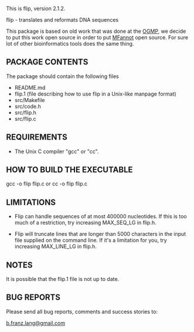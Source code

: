 
This is flip, version 2.1.2.

flip - translates and reformats DNA sequences

This package is based on old work that was done at the [OGMP](http://megasun.bch.umontreal.ca/ogmp/),
we decide to put this work open source in order to put [MFannot](http://megasun.bch.umontreal.ca/RNAweasel/) open source.
For sure lot of other bioinformatics tools does the same thing.


PACKAGE CONTENTS
----------------

The package should contain the following files

  - README.md
  - flip.1 (file describing how to use flip in a Unix-like manpage format)
  - src/Makefile
  - src/code.h 
  - src/flip.h
  - src/flip.c


REQUIREMENTS
------------

- The Unix C compiler "gcc" or "cc".


HOW TO BUILD THE EXECUTABLE
---------------------------

  gcc -o flip flip.c   or
   cc -o flip flip.c


LIMITATIONS
-----------

- Flip can handle sequences of at most 400000 nucleotides. If this is
  too much of a restriction, try increasing MAX_SEQ_LG in flip.h.

- Flip will truncate lines that are longer than 5000 characters in the
  input file supplied on the command line. If it's a limitation for you, try
  increasing MAX_LINE_LG in flip.h.


NOTES
-----

It is possible that the flip.1 file is not up to date. 


BUG REPORTS
-----------

Please send all bug reports, comments and success stories to:

  b.franz.lang@gmail.com

